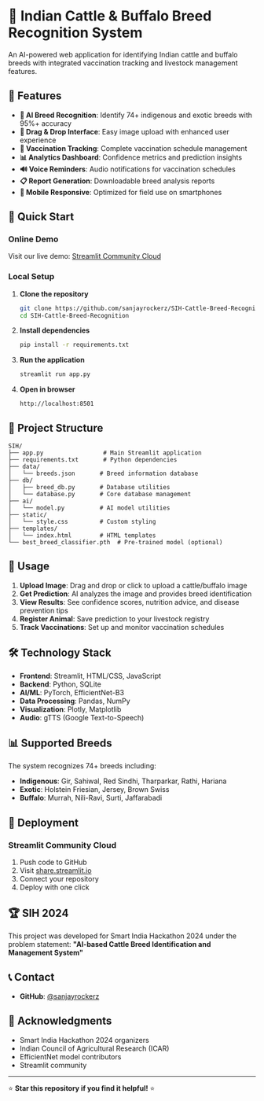 # 🐄 Indian Cattle & Buffalo Breed Recognition System

An AI-powered web application for identifying Indian cattle and buffalo breeds with integrated vaccination tracking and livestock management features.

## 🌟 Features

- **🤖 AI Breed Recognition**: Identify 74+ indigenous and exotic breeds with 95%+ accuracy
- **📸 Drag & Drop Interface**: Easy image upload with enhanced user experience
- **💉 Vaccination Tracking**: Complete vaccination schedule management
- **📊 Analytics Dashboard**: Confidence metrics and prediction insights
- **🔊 Voice Reminders**: Audio notifications for vaccination schedules
- **📋 Report Generation**: Downloadable breed analysis reports
- **📱 Mobile Responsive**: Optimized for field use on smartphones

## 🚀 Quick Start

### Online Demo
Visit our live demo: [Streamlit Community Cloud](https://share.streamlit.io)

### Local Setup

1. **Clone the repository**
   ```bash
   git clone https://github.com/sanjayrockerz/SIH-Cattle-Breed-Recognition.git
   cd SIH-Cattle-Breed-Recognition
   ```

2. **Install dependencies**
   ```bash
   pip install -r requirements.txt
   ```

3. **Run the application**
   ```bash
   streamlit run app.py
   ```

4. **Open in browser**
   ```
   http://localhost:8501
   ```

## 📁 Project Structure

```
SIH/
├── app.py                 # Main Streamlit application
├── requirements.txt       # Python dependencies
├── data/
│   └── breeds.json       # Breed information database
├── db/
│   ├── breed_db.py       # Database utilities
│   └── database.py       # Core database management
├── ai/
│   └── model.py          # AI model utilities
├── static/
│   └── style.css         # Custom styling
├── templates/
│   └── index.html        # HTML templates
└── best_breed_classifier.pth  # Pre-trained model (optional)
```

## 🎯 Usage

1. **Upload Image**: Drag and drop or click to upload a cattle/buffalo image
2. **Get Prediction**: AI analyzes the image and provides breed identification
3. **View Results**: See confidence scores, nutrition advice, and disease prevention tips
4. **Register Animal**: Save prediction to your livestock registry
5. **Track Vaccinations**: Set up and monitor vaccination schedules

## 🛠️ Technology Stack

- **Frontend**: Streamlit, HTML/CSS, JavaScript
- **Backend**: Python, SQLite
- **AI/ML**: PyTorch, EfficientNet-B3
- **Data Processing**: Pandas, NumPy
- **Visualization**: Plotly, Matplotlib
- **Audio**: gTTS (Google Text-to-Speech)

## 📊 Supported Breeds

The system recognizes 74+ breeds including:
- **Indigenous**: Gir, Sahiwal, Red Sindhi, Tharparkar, Rathi, Hariana
- **Exotic**: Holstein Friesian, Jersey, Brown Swiss
- **Buffalo**: Murrah, Nili-Ravi, Surti, Jaffarabadi

## 🚀 Deployment

### Streamlit Community Cloud

1. Push code to GitHub
2. Visit [share.streamlit.io](https://share.streamlit.io)
3. Connect your repository
4. Deploy with one click

## 🏆 SIH 2024

This project was developed for Smart India Hackathon 2024 under the problem statement:
**"AI-based Cattle Breed Identification and Management System"**

## 📞 Contact

- **GitHub**: [@sanjayrockerz](https://github.com/sanjayrockerz)

## 🙏 Acknowledgments

- Smart India Hackathon 2024 organizers
- Indian Council of Agricultural Research (ICAR)
- EfficientNet model contributors
- Streamlit community

---

⭐ **Star this repository if you find it helpful!** ⭐
